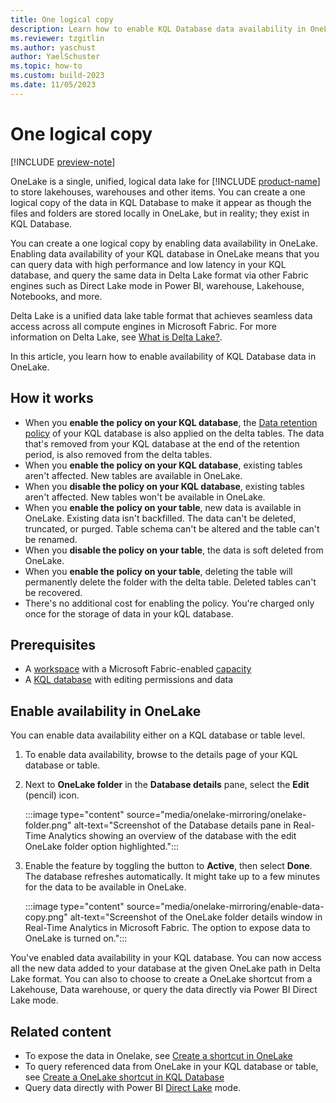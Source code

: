```yaml
---
title: One logical copy
description: Learn how to enable KQL Database data availability in OneLake.
ms.reviewer: tzgitlin
ms.author: yaschust
author: YaelSchuster
ms.topic: how-to
ms.custom: build-2023
ms.date: 11/05/2023
---
```

# One logical copy

[!INCLUDE [preview-note](../includes/preview-note.md)]

OneLake is a single, unified, logical data lake for [!INCLUDE [product-name](../includes/product-name.md)] to store lakehouses, warehouses and other items. You can create a one logical copy of the data in KQL Database to make it appear as though the files and folders are stored locally in OneLake, but in reality; they exist in KQL Database.

You can create a one logical copy by enabling data availability in OneLake. Enabling data availability of your KQL database in OneLake means that you can query data with high performance and low latency in your KQL database, and query the same data in Delta Lake format via other Fabric engines such as Direct Lake mode in Power BI, warehouse, Lakehouse, Notebooks, and more.

Delta Lake is a unified data lake table format that achieves seamless data access across all compute engines in Microsoft Fabric. For more information on Delta Lake, see [What is Delta Lake?](/azure/synapse-analytics/spark/apache-spark-what-is-delta-lake).

In this article, you learn how to enable availability of KQL Database data in OneLake.

## How it works

* When you **enable the policy on your KQL database**, the [Data retention policy](data-policies.md#data-retention-policy) of your KQL database is also applied on the delta tables. The data that's removed from your KQL database at the end of the retention period, is also removed from the delta tables.
* When you **enable the policy on your KQL database**, existing tables aren't affected. New tables are available in OneLake.
* When you **disable the policy on your KQL database**, existing tables aren't affected. New tables won't be available in OneLake.
* When you **enable the policy on your table**, new data is available in OneLake. Existing data isn't backfilled. The data can't be deleted, truncated, or purged. Table schema can't be altered and the table can't be renamed.
* When you **disable the policy on your table**, the data is soft deleted from OneLake.
* When you **enable the policy on your table**, deleting the table will permanently delete the folder with the delta table. Deleted tables can't be recovered.
* There's no additional cost for enabling the policy. You're charged only once for the storage of data in your kQL database.

## Prerequisites

* A [workspace](../get-started/create-workspaces.md) with a Microsoft Fabric-enabled [capacity](../enterprise/licenses.md#capacity)
* A [KQL database](create-database.md) with editing permissions and data

## Enable availability in OneLake

You can enable data availability either on a KQL database or table level.

1. To enable data availability, browse to the details page of your KQL database or table.
1. Next to **OneLake folder** in the **Database details** pane, select the **Edit** (pencil) icon.

    :::image type="content" source="media/onelake-mirroring/onelake-folder.png" alt-text="Screenshot of the Database details pane in Real-Time Analytics showing an overview of the database with the edit OneLake folder option highlighted.":::

1. Enable the feature by toggling the button to **Active**, then select **Done**. The database refreshes automatically. It might take up to a few minutes for the data to be available in OneLake.

    :::image type="content" source="media/onelake-mirroring/enable-data-copy.png" alt-text="Screenshot of the OneLake folder details window in Real-Time Analytics in Microsoft Fabric. The option to expose data to OneLake is turned on.":::

You've enabled data availability in your KQL database. You can now access all the new data added to your database at the given OneLake path in Delta Lake format. You can also to choose to create a OneLake shortcut from a Lakehouse, Data warehouse, or query the data directly via Power BI Direct Lake mode.

## Related content

* To expose the data in Onelake, see [Create a shortcut in OneLake](../onelake/create-onelake-shortcut.md)
* To query referenced data from OneLake in your KQL database or table, see [Create a OneLake shortcut in KQL Database](onelake-shortcuts.md?tab=onelake-shortcut)
* Query data directly with Power BI [Direct Lake](/power-bi/enterprise/directlake-overview) mode.
